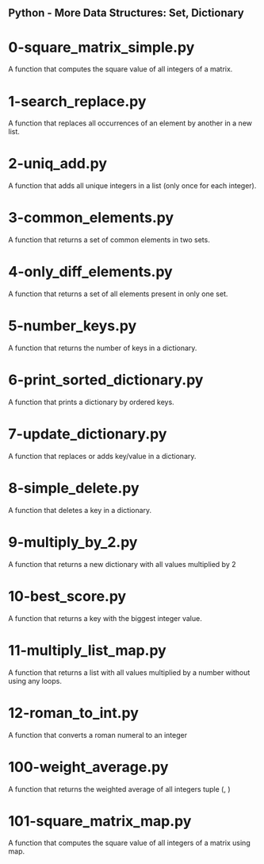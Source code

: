 ## Python - More Data Structures: Set, Dictionary
# 0-square_matrix_simple.py
A function that computes the square value of all integers of a matrix.
# 1-search_replace.py
A function that replaces all occurrences of an element by another in a new list.
# 2-uniq_add.py
A function that adds all unique integers in a list (only once for each integer).
# 3-common_elements.py
A function that returns a set of common elements in two sets.
# 4-only_diff_elements.py
A function that returns a set of all elements present in only one set.
# 5-number_keys.py
A function that returns the number of keys in a dictionary.
# 6-print_sorted_dictionary.py
A function that prints a dictionary by ordered keys.
# 7-update_dictionary.py
A function that replaces or adds key/value in a dictionary.
# 8-simple_delete.py
A function that deletes a key in a dictionary.
# 9-multiply_by_2.py
A function that returns a new dictionary with all values multiplied by 2
# 10-best_score.py
A function that returns a key with the biggest integer value.
# 11-multiply_list_map.py
A function that returns a list with all values multiplied by a number without using any loops.
# 12-roman_to_int.py
A function that converts a roman numeral to an integer
# 100-weight_average.py
A function that returns the weighted average of all integers tuple (<score>, <weight>)
# 101-square_matrix_map.py
A function that computes the square value of all integers of a matrix using map.
